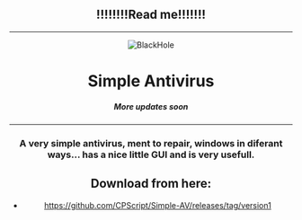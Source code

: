 <div align=center>
  
## !!!!!!!!Read me!!!!!!!

------------

![BlackHole](https://user-images.githubusercontent.com/83523587/236891635-5a7d1b99-0305-401a-9a7e-a10a0756784d.png)
# Simple Antivirus

##### More updates soon


------------

### A very simple antivirus, ment to repair, windows in diferant ways... has a nice little GUI and is very usefull.


## Download from here: 
* https://github.com/CPScript/Simple-AV/releases/tag/version1
